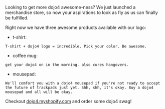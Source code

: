 Looking to get more dojo4 awesome-ness? We just launched a merchandise store, so now your aspirations to look as fly as us can finally be fulfilled.

Right now we have three awesome products available with our logo:

* t-shirt:

```text
T-shirt + dojo4 logo = incredible. Pick your color. Be awesome.
```

* coffee mug:

```text
get your dojo4 on in the morning. also cures hangovers. 
```

* mousepad:

```text
We'll comfort you with a dojo4 mousepad if you're not ready to accept the future of trackpads just yet. Shh, shh, it's okay. Buy a dojo4 mousepad and all will be okay.
```

Checkout [dojo4.myshopify.com](http://dojo4.myshopify.com) and order some dojo4 swag!
